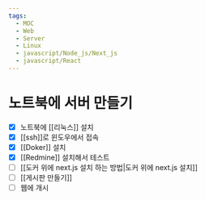 ```yaml
---
tags:
  - MOC
  - Web
  - Server
  - Linux
  - javascript/Node_js/Next_js
  - javascript/React
---
```

# 노트북에 서버 만들기

- [x] 노트북에 [[리눅스]] 설치
- [x] [[ssh]]로 윈도우에서 접속
- [x] [[Doker]] 설치
- [x] [[Redmine]] 설치해서 테스트
- [ ] [[도커 위에 next.js 설치 하는 방법|도커 위에 next.js 설치]]
- [ ] [[게시판 만들기]]
- [ ] 웹에 개시